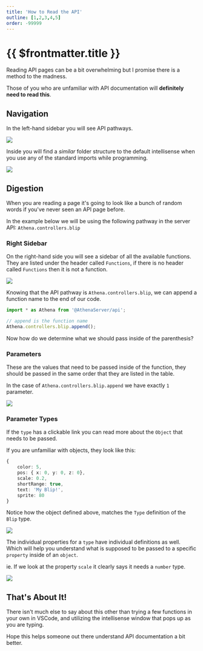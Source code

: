 ```yaml
---
title: 'How to Read the API'
outline: [1,2,3,4,5]
order: -99999
---
```


# {{ $frontmatter.title }}

Reading API pages can be a bit overwhelming but I promise there is a method to the madness.

Those of you who are unfamiliar with API documentation will **definitely need to read this**.

## Navigation

In the left-hand sidebar you will see API pathways.

![](https://i.imgur.com/WJS4vXa.png)

Inside you will find a _similar_ folder structure to the default intellisense when you use any of the standard imports while programming.

![](https://i.imgur.com/lmqhTIh.png)

## Digestion

When you are reading a page it's going to look like a bunch of random words if you've never seen an API page before.

In the example below we will be using the following pathway in the server API: `Athena.controllers.blip`

### Right Sidebar

On the right-hand side you will see a sidebar of all the available functions. They are listed under the header called `Functions`, if there is no header called `Functions` then it is not a function.

![](https://i.imgur.com/HoF4yxw.png)

Knowing that the API pathway is `Athena.controllers.blip`, we can append a function name to the end of our code.

```ts
import * as Athena from '@AthenaServer/api';

// append is the function name
Athena.controllers.blip.append();
```

Now how do we determine what we should pass inside of the parenthesis?

### Parameters

These are the values that need to be passed inside of the function, they should be passed in the same order that they are listed in the table.

In the case of `Athena.controllers.blip.append` we have exactly `1` parameter.

![](https://i.imgur.com/lqfC9sA.png)

### Parameter Types

If the `type` has a clickable link you can read more about the `Object` that needs to be passed.

If you are unfamiliar with objects, they look like this:

```ts
{
    color: 5,
    pos: { x: 0, y: 0, z: 0},
    scale: 0.2,
    shortRange: true,
    text: 'My Blip!',
    sprite: 80
}
```

Notice how the object defined above, matches the `Type` definition of the `Blip` type.

![](https://i.imgur.com/di45whh.png)

The individual properties for a `type` have individual definitions as well. Which will help you understand what is supposed to be passed to a specific `property` inside of an `object`.

ie. If we look at the property `scale` it clearly says it needs a `number` type.

![](https://i.imgur.com/8HT8amw.png)

## That's About It!

There isn't much else to say about this other than trying a few functions in your own in VSCode, and utilizing the intellisense window that pops up as you are typing.

Hope this helps someone out there understand API documentation a bit better.